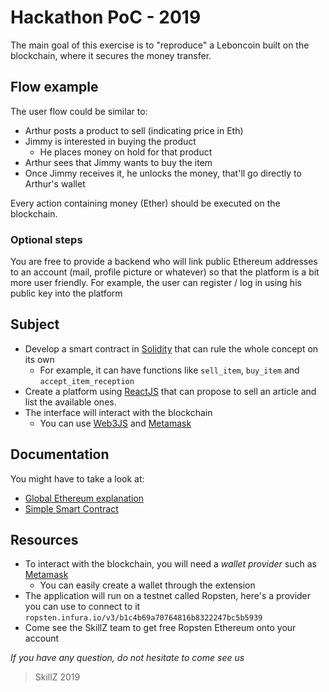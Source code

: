 

# Hackathon PoC - 2019

The main goal of this exercise is to "reproduce" a Leboncoin built on the blockchain, where it secures the money transfer.

## Flow example

The user flow could be similar to:

- Arthur posts a product to sell (indicating price in Eth)
- Jimmy is interested in buying the product
  - He places money on hold for that product
- Arthur sees that Jimmy wants to buy the item
- Once Jimmy receives it, he unlocks the money, that'll go directly to Arthur's wallet

Every action containing money (Ether) should be executed on the blockchain.

### Optional steps

You are free to provide a backend who will link public Ethereum addresses to an account (mail, profile picture or whatever) so that the platform is a bit more user friendly.
For example, the user can register / log in using his public key into the platform

## Subject

- Develop a smart contract in [Solidity](https://solidity.readthedocs.io/en/v0.5.7/) that can rule the whole concept on its own
  - For example, it can have functions like `sell_item`, `buy_item` and `accept_item_reception`
- Create a platform using [ReactJS](https://reactjs.org/) that can propose to sell an article and list the available ones.
- The interface will interact with the blockchain
  -  You can use [Web3JS](https://github.com/ethereum/web3.js/) and [Metamask](https://metamask.io/)

## Documentation

You might have to take a look at:

- [Global Ethereum explanation](https://medium.com/@ConsenSys/a-101-noob-intro-to-programming-smart-contracts-on-ethereum-695d15c1dab4)
- [Simple Smart Contract](https://solidity.readthedocs.io/en/v0.5.7/introduction-to-smart-contracts.html)

## Resources

- To interact with the blockchain, you will need a _wallet provider_ such as [Metamask](https://metamask.io/)
  - You can easily create a wallet through the extension
- The application will run on a testnet called Ropsten, here's a provider you can use to connect to it `ropsten.infura.io/v3/b1c4b69a70764816b8322247bc5b5939`
- Come see the SkillZ team to get free Ropsten Ethereum onto your account

_If you have any question, do not hesitate to come see us_

> SkillZ 2019